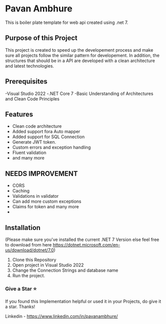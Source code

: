 # Pavan Ambhure

This is boiler plate template for web api created using .net 7.
## Purpose of this Project
This project is created to speed up the developement process and make sure all projects follow the similar pattern for developement. In addition, the structures that should be in a API are developed with a clean architecture and latest technologies.

## Prerequisites
-Visual Studio 2022 
-.NET Core 7
-Basic Understanding of Architectures and Clean Code Principles

## Features
- Clean code architecture
- Added support fora Auto mapper
- Added support for SQL Connection
- Generate JWT token.
- Custom errors and exception handling
- Fluent validation
- and many more
 
## NEEDS IMPROVEMENT
- CORS
- Caching
- Validations in validator
- Can add more custom exceptions
- Claims for token and many more
- 
## Installation
(Please make sure you've installed the current .NET 7 Version else feel free to download from here https://dotnet.microsoft.com/en-us/download/dotnet/7.0)
1. Clone this Repository 
2. Open project in Visual Studio 2022
2. Change the Connection Strings and database name
3. Run the project.

### Give a Star ⭐️
If you found this Implementation helpful or used it in your Projects, do give it a star. Thanks!

Linkedin - https://www.linkedin.com/in/pavanambhure/